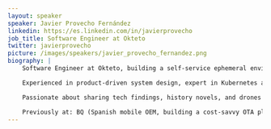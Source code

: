 ```yaml
---
layout: speaker
speaker: Javier Provecho Fernández
linkedin: https://es.linkedin.com/in/javierprovecho
job_title: Software Engineer at Okteto
twitter: javierprovecho
picture: /images/speakers/javier_provecho_fernandez.png
biography: |
    Software Engineer at Okteto, building a self-service ephemeral environment platform that empowers developers to unlock their innovation instead of setting up environments.

    Experienced in product-driven system design, expert in Kubernetes and Public Cloud Posture security. Occasionally sporting an aluminum hat – digital skepticism is key.

    Passionate about sharing tech findings, history novels, and drones (wannabe FPV pilot).

    Previously at: BQ (Spanish mobile OEM, building a cost-savvy OTA platform), Telefonica i+D/CDO (contributing to the 4th Platform), and 11Paths/Telefonica Tech (working on tech security B2B/B2C products).
---
```

